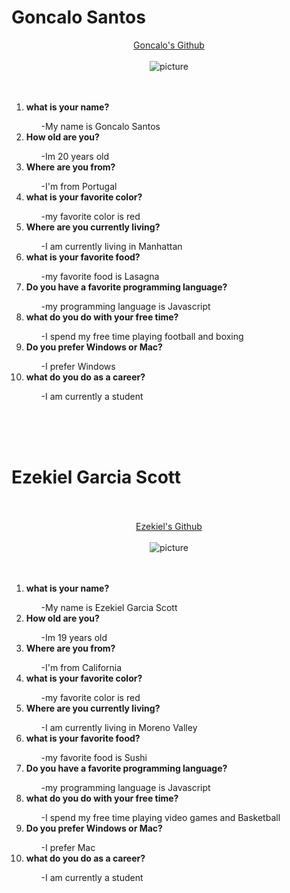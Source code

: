 <!DOCTYPE HTML>
<html lang='en'>
    <head>
        <link rel="stylesheet" href="style.css"> 
    </head>
<body>
    <h1>
        Goncalo Santos</c>
    </h1>

<div style="text-align:center">
    <a href = "https://github.com/GoncaloSantosdev">Goncalo's Github</a>
<br><br>
    <img src = "https://avatars.githubusercontent.com/u/45981683?v=4" alt = "picture" />
</div>
<br><br>
<ol>
        <li><b>what is your name?</b></li>
            <ul> -My name is Goncalo Santos</ul>
        <li><b>How old are you?</b></li>
            <ul> -Im 20 years old</ul>
        <li><b>Where are you from?</b></li>
            <ul> -I'm from Portugal</ul>
        <li><b>what is your favorite color?</b></li>
            <ul> -my favorite color is red </ul>
        <li><b>Where are you currently living?</b></li>
            <ul> -I am currently living in Manhattan</ul>
        <li><b>what is your favorite food?</b></li>
            <ul> -my favorite food is Lasagna</ul>
        <li><b>Do you have a favorite programming language?</b></li>
            <ul> -my programming language is Javascript</ul>
        <li><b>what do you do with your free time?</b></li>
            <ul> -I spend my free time playing football and boxing</ul>
        <li><b>Do you prefer Windows or Mac?</b></li>
            <ul> -I prefer Windows</ul>
        <li><b>what do you do as a career?</b></li>
            <ul> -I am currently a student</ul>
</ol>
<br><br><br>
<h1>
    Ezekiel Garcia Scott</c>
</h1>
<br><br>
<div style="text-align:center">
    <a href = "https://github.com/ezekielscott">Ezekiel's Github</a>
<br><br>
    <img src = "https://avatars.githubusercontent.com/u/98352945?v=4" alt = "picture" />
</div>
<br><br>
<ol>
    <li><b>what is your name?</b></li>
        <ul> -My name is Ezekiel Garcia Scott</ul>
    <li><b>How old are you?</b></li>
        <ul> -Im 19 years old</ul>
    <li><b>Where are you from?</b></li>
        <ul> -I'm from California</ul>
    <li><b>what is your favorite color?</b></li>
        <ul> -my favorite color is red </ul>
    <li><b>Where are you currently living?</b></li>
        <ul> -I am currently living in Moreno Valley</ul>
    <li><b>what is your favorite food?</b></li>
        <ul> -my favorite food is Sushi</ul>
    <li><b>Do you have a favorite programming language?</b></li>
        <ul> -my programming language is Javascript</ul>
    <li><b>what do you do with your free time?</b></li>
        <ul> -I spend my free time playing video games and Basketball</ul>
    <li><b>Do you prefer Windows or Mac?</b></li>
        <ul> -I prefer Mac</ul>
    <li><b>what do you do as a career?</b></li>
        <ul> -I am currently a student</ul>
</ol>



</body>
</html>
